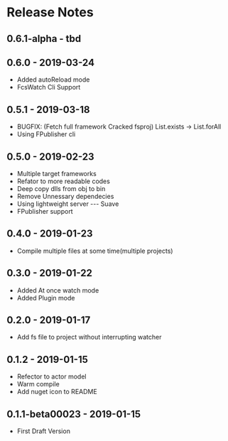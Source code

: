 ﻿# Release Notes

## 0.6.1-alpha - tbd

## 0.6.0 - 2019-03-24
* Added autoReload mode
* FcsWatch Cli Support

## 0.5.1 - 2019-03-18
* BUGFIX: (Fetch full framework Cracked fsproj) List.exists -> List.forAll
* Using FPublisher cli

## 0.5.0 - 2019-02-23
* Multiple target frameworks
* Refator to more readable codes
* Deep copy dlls from obj to bin
* Remove Unnessary dependecies
* Using lightweight server --- Suave
* FPublisher support

## 0.4.0 - 2019-01-23
* Compile multiple files at some time(multiple projects)

## 0.3.0 - 2019-01-22
* Added At once watch mode
* Added Plugin mode

## 0.2.0 - 2019-01-17
* Add fs file to project without interrupting watcher

## 0.1.2 - 2019-01-15
* Refector to actor model
* Warm compile
* Add nuget icon to README

## 0.1.1-beta00023 - 2019-01-15
* First Draft Version
